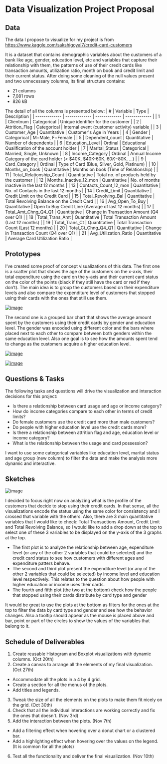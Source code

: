 # Data Visualization Project Proposal

## Data

The data I propose to visualize for my project is from https://www.kaggle.com/sakshigoyal7/credit-card-customers

It is a dataset that contains demographic variables about the customers of a bank like age, gender, education level, etc and variables that capture their relationship with them, the patterns of use of their credit cards like transaction amounts, utilization ratio, month on book and credit limit and their current status. After doing some cleaning of the null values present and two unnecessary columns, its final structure contains:
  - 21 columns
  - 7,081 rows
  - 826 kB

The detail of all the columns is presented below:
| # | Variable | Type | Description |
| ------------- | ------------- | ------------- | ------------- |
| 1 | Clientnum | Categorical | Unique identifier for the customer |
| 2 | Attrition_Flag | Categorical | Internal event (customer activity) variable |
| 3 | Customer_Age | Quantitative  | Customer's Age in Years |
| 4 | Gender | Categorical | M=Male, F=Female |
| 5 | Dependent_count | Quantitative  | Number of dependents |
| 6 | Education_Level | Ordinal | Educational Qualification of the account holder |
| 7 | Marital_Status | Categorical | Married, Single, Unknown |
| 8 | Income_Category | Ordinal | Annual Income Category of the card holder (< $40K, $40K-60K, $60K-$80K, ...) |
| 9 | Card_Category | Ordinal | Type of Card (Blue, Silver, Gold, Platinum) |
| 10 | Months_on_book | Quantitative  | Months on book (Time of Relationship) |
| 11 | Total_Relationship_Count | Quantitative  | Total no. of products held by the customer |
| 12 | Months_Inactive_12_mon | Quantitative  | No. of months inactive in the last 12 months |
| 13 | Contacts_Count_12_mon | Quantitative  | No. of Contacts in the last 12 months |
| 14 | Credit_Limit | Quantitative  | Credit Limit on the Credit Card |
| 15 | Total_Revolving_Bal | Quantitative  | Total Revolving Balance on the Credit Card |
| 16 | Avg_Open_To_Buy | Quantitative  | Open to Buy Credit Line (Average of last 12 months) |
| 17 | Total_Amt_Chng_Q4_Q1 | Quantitative  | Change in Transaction Amount (Q4 over Q1)  |
| 18 | Total_Trans_Amt | Quantitative  | Total Transaction Amount (Last 12 months) |
| 19 | Total_Trans_Ct | Quantitative  | Total Transaction Count (Last 12 months) |
| 20 | Total_Ct_Chng_Q4_Q1 | Quantitative  | Change in Transaction Count (Q4 over Q1)  |
| 21 | Avg_Utilization_Ratio | Quantitative  | Average Card Utilization Ratio |

## Prototypes

I’ve created some proof of concept visualizations of this data. The first one is a scatter plot that shows the age of the customers on the x-axis, their total expenditure using the card on the y-axis and their current card status on the color of the points (black if they still have the card or red if they don’t). The main idea is to group the customers based on their expenditure levels and also compare the expenditure level of customers that stopped using their cards with the ones that still use them.

[![image](https://user-images.githubusercontent.com/72701739/136973933-7602af34-11ce-43ab-9e38-e2512834496d.png)](https://vizhub.com/jrgamez/2f14457296a247a98d956dc34782e219)

The second one is a grouped bar chart that shows the average amount spent by the customers using their credit cards by gender and education level. The gender was encoded using different color and the bars where placed next to each other to compare between both genders within the same education level. Also one goal is to see how the amounts spent tend to change as the customers acquire a higher education level.

[![image](https://user-images.githubusercontent.com/72701739/136973949-470f74e7-af94-4da3-9f1e-4aeacffdc243.png)](https://vizhub.com/jrgamez/58a0f64508a74969bbe78865c49b7216)

[![image](https://user-images.githubusercontent.com/72701739/136973957-b9990e36-34ff-4328-a655-674659cd7f7d.png)](https://vizhub.com/jrgamez/c0eeae34b7d7492ca0c340ffb4c10b21)

## Questions & Tasks

The following tasks and questions will drive the visualization and interaction decisions for this project:

 * Is there a relationship between card usage and age or income category?
 * How do income categories compare to each other in terms of credit limits?
 * Do female customers use the credit card more than male customers?
 * Do people with higher education level use the credit cards more?
 * Is there a relationship between attrition flag and age, education level or income category?
 * What is the relationship between the usage and card possession?

I want to use some categorical variables like education level, marital status and age group (new column) to filter the data and make the analysis more dynamic and interactive.

## Sketches

![image](https://user-images.githubusercontent.com/72701739/134211954-57cbdea6-78b0-49a0-8407-02ff4b3cd126.jpg)

I decided to focus right now on analyzing what is the profile of the customers that decide to stop using their credit cards. In that sense, all the visualizations encode the status using the same color for consistency and I crossed that variable with the others. Also, there are 3 main quantitative variables that I would like to check: Total Transactions Amount, Credit Limit and Total Revolving Balance, so I would like to add a drop down at the top to select one of these 3 variables to be displayed on the y-axis of the 3 graphs at the top. 

* The first plot is to analyze the relationship between age, expenditure level (or any of the other 2 variables that could be selected) and the credit card status to see how customers with different ages and expenditure patters behave.
* The second and third plot present the expenditure level (or any of the other 2 variables that could be selected) by income level and education level respectively. This relates to the question about how people with higher education or income uses their cards.
* The fourth and fifth plot (the two at the bottom) check how the people that stopped using their cards distribute by card type and gender

It would be great to use the plots at the bottom as filters for the ones at the top to filter the data by card type and gender and see how the behavior changes. Also a tooltip should appear as the mouse is placed above and bar, point or part of the circles to show the values of the variables that belong to it.

## Schedule of Deliverables

1. Create reusable Histogram and Boxplot visualizations with dynamic columns. (Oct 20th)
2. Create a canvas to arrange all the elements of my final visualization. (Oct 27th)
  * Accommodate all the plots in a 4 by 4 grid.
  * Create a section for all the menus of the plots.
  * Add titles and legends. 
3. Tweak the size of all the elements on the plots to make them fit nicely on the grid. (Oct 30th)
4. Check that all the individual interactions are working correctly and fix the ones that doesn't. (Nov 3rd)
5. Add the interaction between the plots. (Nov 7th)
  * Add a filtering effect when hovering over a donut chart or a clustered bar.
  * Add a highlighting effect when hovering over the values on the legend. (It is common for all the plots)
6. Test all the functionality and deliver the final visualization. (Nov 10th)
